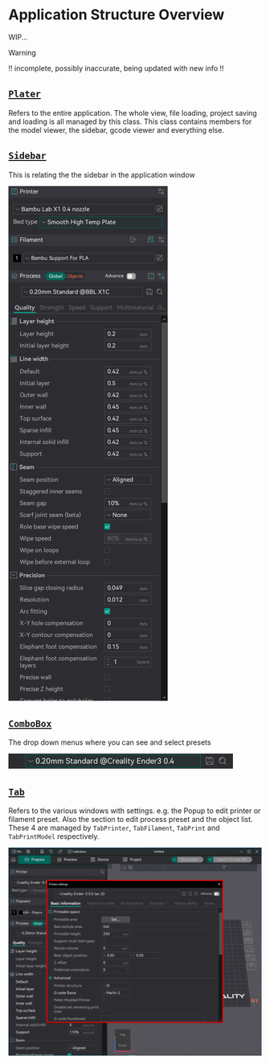 # Application Structure Overview

WIP...

> [!WARNING]
> !! incomplete, possibly inaccurate, being updated with new info !!

## [`Plater`](https://github.com/SoftFever/OrcaSlicer/blob/main/src/slic3r/gui/Plater.hpp)

Refers to the entire application. The whole view, file loading, project saving and loading is all managed by this class. This class contains members for the model viewer, the sidebar, gcode viewer and everything else.

## [`Sidebar`](https://github.com/SoftFever/OrcaSlicer/blob/main/src/slic3r/gui/Plater.hpp)

This is relating the the sidebar in the application window

![full-sidebar](https://github.com/SoftFever/OrcaSlicer/blob/main/doc/images/gui/full-sidebar.png?raw=true)

## [`ComboBox`](https://github.com/SoftFever/OrcaSlicer/blob/main/src/slic3r/gui/Widgets/ComboBox.hpp)

The drop down menus where you can see and select presets

![combobox](https://github.com/SoftFever/OrcaSlicer/blob/main/doc/images/gui/combobox.png?raw=true)

## [`Tab`](https://github.com/SoftFever/OrcaSlicer/blob/main/src/slic3r/gui/Tab.hpp)

Refers to the various windows with settings. e.g. the Popup to edit printer or filament preset. Also the section to edit process preset and the object list. These 4 are managed by `TabPrinter`, `TabFilament`, `TabPrint` and `TabPrintModel` respectively.

![tab-popup](https://github.com/SoftFever/OrcaSlicer/blob/main/doc/images/gui/tab-popup.png?raw=true)
